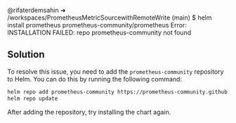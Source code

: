 @rifaterdemsahin ➜ /workspaces/PrometheusMetricSourcewithRemoteWrite (main) $ helm install prometheus prometheus-community/prometheus
Error: INSTALLATION FAILED: repo prometheus-community not found

## Solution

To resolve this issue, you need to add the `prometheus-community` repository to Helm. You can do this by running the following command:

```sh
helm repo add prometheus-community https://prometheus-community.github.io/helm-charts
helm repo update
```

After adding the repository, try installing the chart again.